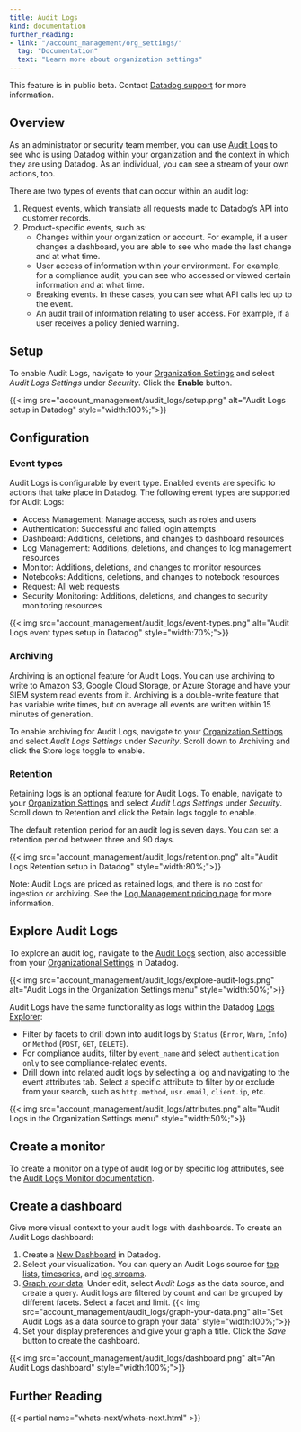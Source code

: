 ```yaml
---
title: Audit Logs
kind: documentation
further_reading:
- link: "/account_management/org_settings/"
  tag: "Documentation"
  text: "Learn more about organization settings"
---
```


<div class="alert alert-warning">This feature is in public beta. Contact <a href="https://www.datadoghq.com/support/">Datadog support</a> for more information.</div>

## Overview

As an administrator or security team member, you can use [Audit Logs][1] to see who is using Datadog within your organization and the context in which they are using Datadog. As an individual, you can see a stream of your own actions, too.

There are two types of events that can occur within an audit log:

1. Request events, which translate all requests made to Datadog’s API into customer records.
2. Product-specific events, such as:
    - Changes within your organization or account. For example, if a user changes a dashboard, you are able to see who made the last change and at what time.
    - User access of information within your environment. For example, for a compliance audit, you can see who accessed or viewed certain information and at what time.
    - Breaking events. In these cases, you can see what API calls led up to the event.
    - An audit trail of information relating to user access. For example, if a user receives a policy denied warning.

## Setup

To enable Audit Logs, navigate to your [Organization Settings][2] and select *Audit Logs Settings* under *Security*. Click the **Enable** button.

{{< img src="account_management/audit_logs/setup.png" alt="Audit Logs setup in Datadog" style="width:100%;">}}

## Configuration

### Event types

Audit Logs is configurable by event type. Enabled events are specific to actions that take place in Datadog. The following event types are supported for Audit Logs:

- Access Management: Manage access, such as roles and users
- Authentication: Successful and failed login attempts
- Dashboard: Additions, deletions, and changes to dashboard resources
- Log Management: Additions, deletions, and changes to log management resources
- Monitor: Additions, deletions, and changes to monitor resources
- Notebooks: Additions, deletions, and changes to notebook resources
- Request: All web requests
- Security Monitoring: Additions, deletions, and changes to security monitoring resources

{{< img src="account_management/audit_logs/event-types.png" alt="Audit Logs event types setup in Datadog" style="width:70%;">}}

### Archiving

Archiving is an optional feature for Audit Logs. You can use archiving to write to Amazon S3, Google Cloud Storage, or Azure Storage and have your SIEM system read events from it. Archiving is a double-write feature that has variable write times, but on average all events are written within 15 minutes of generation.

To enable archiving for Audit Logs, navigate to your [Organization Settings][2] and select *Audit Logs Settings* under *Security*. Scroll down to Archiving and click the Store logs toggle to enable.

### Retention

Retaining logs is an optional feature for Audit Logs. To enable, navigate to your [Organization Settings][2] and select *Audit Logs Settings* under *Security*. Scroll down to Retention and click the Retain logs toggle to enable.

The default retention period for an audit log is seven days. You can set a retention period between three and 90 days.

{{< img src="account_management/audit_logs/retention.png" alt="Audit Logs Retention setup in Datadog" style="width:80%;">}}

Note: Audit Logs are priced as retained logs, and there is no cost for ingestion or archiving. See the [Log Management pricing page][3] for more information.

## Explore Audit Logs

To explore an audit log, navigate to the [Audit Logs][1] section, also accessible from your [Organizational Settings][2] in Datadog.

{{< img src="account_management/audit_logs/explore-audit-logs.png" alt="Audit Logs in the Organization Settings menu" style="width:50%;">}}

Audit Logs have the same functionality as logs within the Datadog [Logs Explorer][4]:

- Filter by facets to drill down into audit logs by `Status` (`Error`, `Warn`, `Info`) or `Method` (`POST`, `GET`, `DELETE`).
- For compliance audits, filter by `event_name` and select `authentication only` to see compliance-related events.
- Drill down into related audit logs by selecting a log and navigating to the event attributes tab. Select a specific attribute to filter by or exclude from your search, such as `http.method`, `usr.email`, `client.ip`, etc.

{{< img src="account_management/audit_logs/attributes.png" alt="Audit Logs in the Organization Settings menu" style="width:50%;">}}

## Create a monitor

To create a monitor on a type of audit log or by specific log attributes, see the [Audit Logs Monitor documentation][5].

## Create a dashboard

Give more visual context to your audit logs with dashboards. To create an Audit Logs dashboard:

1. Create a [New Dashboard][6] in Datadog.
2. Select your visualization. You can query an Audit Logs source for [top lists][7], [timeseries][8], and [log streams][9].
3. [Graph your data][10]: Under edit, select *Audit Logs* as the data source, and create a query. Audit logs are filtered by count and can be grouped by different facets. Select a facet and limit.
{{< img src="account_management/audit_logs/graph-your-data.png" alt="Set Audit Logs as a data source to graph your data" style="width:100%;">}}
4. Set your display preferences and give your graph a title. Click the *Save* button to create the dashboard.

{{< img src="account_management/audit_logs/dashboard.png" alt="An Audit Logs dashboard" style="width:100%;">}}

## Further Reading

{{< partial name="whats-next/whats-next.html" >}}

[1]: https://app.datadoghq.com/audit/logs
[2]: https://app.datadoghq.com/organization-settings/
[3]: https://www.datadoghq.com/pricing/
[4]: /logs/explorer/
[5]: /monitors/create/types/audit_logs/
[6]: /dashboards/
[7]: /dashboards/widgets/top_list/
[8]: /dashboards/widgets/timeseries/
[9]: /dashboards/widgets/log_stream/
[10]: /dashboards/querying/#choose-the-metric-to-graph/
